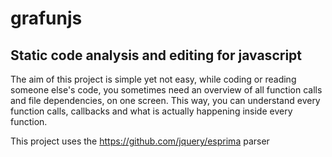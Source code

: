 # grafunjs
## Static code analysis and editing for javascript

The aim of this project is simple yet not easy, while coding or reading someone else's code, you sometimes need an overview of all function calls and file dependencies, on one screen. This way, you can understand every function calls, callbacks and what is actually happening inside every function. 

This project uses the https://github.com/jquery/esprima parser 
